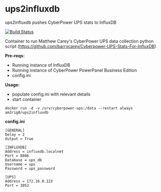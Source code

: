 # ups2influxdb
ups2influxdb pushes CyberPower UPS stats to InfluxDB

[![Build Status](https://travis-ci.org/am3rig0/ups2influxdb.svg?branch=master)](https://travis-ci.org/am3rig0/ups2influxdb)

Container to run Matthew Carey's CyberPower UPS data collection python script  (https://github.com/barrycarey/Cyberpower-UPS-Stats-For-InfluxDB)

**Pre-reqs:** 

- Running instance of InfluxDB
- Running instance of CyberPower PowerPanel Business Edition
- config.ini

**Usage:** 

- populate config.ini with relevant details
- start container

``` docker run -d -v /srv/cyberpower-ups:/data --restart always am3rig0/ups2influxdb ``` 

**config.ini**
``` 
[GENERAL]
Delay = 2
Output = True

[INFLUXDB]
Address = influxdb.localnet
Port = 8086
Database = ups_db
Username = ups
Password = ups_password

[UPS]
Address = 172.16.0.123
Port = 3052
```
